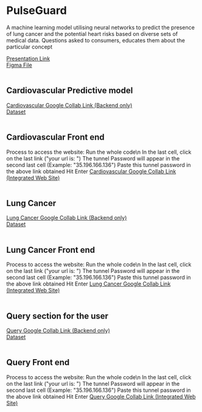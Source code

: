 # PulseGuard
A machine learning model utilising neural networks to predict the presence of lung cancer and the potential heart risks based on diverse sets of medical data. Questions asked to consumers, educates them about the particular concept

[Presentation Link](https://www.canva.com/design/DAF_ArRurGk/nywdj6_OFlOSQk8bIOo5Xg/edit?utm_content=DAF_ArRurGk&utm_campaign=designshare&utm_medium=link2&utm_source=sharebutton)
<br>
[Figma File](https://www.figma.com/file/JJCy02GIzUDjSvV2YRLe2M/PulseGaurd?type=design&node-id=0-1&mode=design&t=vM9kCWltyw9lKp30-0)
<br><br>

## Cardiovascular Predictive model
[Cardiovascular Google Collab Link (Backend only)](https://colab.research.google.com/drive/1LNEraQRbYcRRd8u7QK2QAdnMZDAck4m8?usp=sharing)
<br>
[Dataset](https://github.com/D-Yuva/PulseGuard/files/14549332/heart.csv)
<br><br>

## Cardiovascular Front end 
Process to access the website: 
Run the whole code\n 
In the last cell, click on the last link ("your url is: ") 
The tunnel Password will appear in the second last cell (Example: "35.196.166.136") Paste this tunnel password in the above link obtained
Hit Enter
[Cardiovascular Google Collab Link (Integrated Web Site)](https://colab.research.google.com/drive/1b8d83LbgeW3h_7XKJyv4Fg4mpwHVya_s?usp=sharing)
<br><br>

## Lung Cancer 
[Lung Cancer Google Collab Link (Backend only)](https://colab.research.google.com/drive/1lin78jCg0dKB65es8SxcSTKiQeC5xWvn?usp=sharing)
<br>
[Dataset](https://github.com/D-Yuva/PulseGuard/files/14549340/Lung_Cancer_Dataset.csv)
<br><br>

## Lung Cancer Front end 
Process to access the website: 
Run the whole code\n 
In the last cell, click on the last link ("your url is: ") 
The tunnel Password will appear in the second last cell (Example: "35.196.166.136") Paste this tunnel password in the above link obtained
Hit Enter
[Lung Cancer Google Collab Link (Integrated Web Site)](https://colab.research.google.com/drive/1kB_WbIiIvSP3cwCuF8mpHTpv7O4npU5s?usp=sharing)
<br><br>


## Query section for the user 
[Query Google Collab Link (Backend only)](https://colab.research.google.com/drive/1Fg44H53bEAR_IZM-FN3uHUqZmrr_y2C0?usp=sharing)
<br>
[Dataset](https://github.com/D-Yuva/PulseGuard/files/14549344/Disease.precaution.csv)
<br><br>

## Query Front end 
Process to access the website: 
Run the whole code\n 
In the last cell, click on the last link ("your url is: ") 
The tunnel Password will appear in the second last cell (Example: "35.196.166.136") Paste this tunnel password in the above link obtained
Hit Enter
[Query Google Collab Link (Integrated Web Site)](https://colab.research.google.com/drive/1-6n3YP3N2jK4kDomWIgi0_SPfhOUgYKj?usp=sharing)


